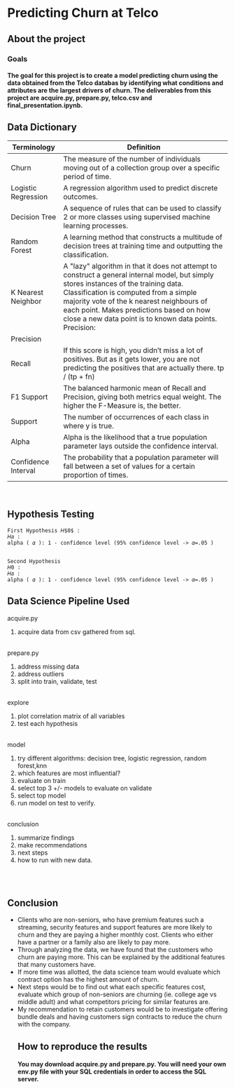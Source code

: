 # Predicting Churn at Telco
## About the project
### Goals
#### The goal for this project is to create a model predicting churn using the data obtained from the Telco databas by identifying what conditions and attributes are the largest drivers of churn. The deliverables from this project are acquire.py, prepare.py, telco.csv and final_presentation.ipynb. 


## Data Dictionary
| Terminology         | Definition                                                                                                                                                                                                                                                                                                                           |
|---------------------|--------------------------------------------------------------------------------------------------------------------------------------------------------------------------------------------------------------------------------------------------------------------------------------------------------------------------------------|
| Churn               | The measure of the number of individuals moving out of a collection group over a specific period of time.                                                                                                                                                                                                                            |
| Logistic Regression | A regression algorithm used to predict discrete outcomes.                                                                                                                                                                                                                                                                            |
| Decision Tree       | A sequence of rules that can be used to classify 2 or more classes using supervised machine learning processes.                                                                                                                                                                                                                      |
| Random Forest       | A learning method that constructs a multitude of decision trees at training time and outputting the classification.                                                                                                                                                                                                                  |
| K Nearest Neighbor  | A "lazy" algorithm in that it does not attempt to construct a general internal model, but simply stores instances of the training data. Classification is computed from a simple majority vote of the k nearest neighbours of each point. Makes predictions based on how close a new data point is to known data points. Precision:  |
| Precision           |                                                                                                                                                                                                                                                                                                                                      |
| Recall              | If this score is high, you didn’t miss a lot of positives. But as it gets lower, you are not predicting the positives that are actually there. tp / (tp + fn)                                                                                                                                                                        |
| F1 Support          | The balanced harmonic mean of Recall and Precision, giving both metrics equal weight. The higher the F-Measure is, the better.                                                                                                                                                                                                       |
| Support             | The number of occurrences of each class in where y is true.                                                                                                                                                                                                                                                                          |
| Alpha               | Alpha is the likelihood that a true population parameter lays outside the confidence interval.                                                                                                                                                                                                                                       |
| Confidence Interval | The probability that a population parameter will fall between a set of values for a certain proportion of times.                                                                                                                                                                                                                     |
<br>

## Hypothesis Testing
    First Hypothesis 𝐻$0$ :  
    𝐻𝑎 : 
    alpha ( 𝛼 ): 1 - confidence level (95% confidence level -> 𝛼=.05 )


    Second Hypothesis
    𝐻0 : 
    𝐻𝑎 : 
    alpha ( 𝛼 ): 1 - confidence level (95% confidence level -> 𝛼=.05 )

## Data Science Pipeline Used
acquire.py
<ol>
<li>acquire data from csv gathered from sql. </li>
</ol><br>
prepare.py
<ol>
<li> address missing data </li>
<li> address outliers </li>
<li> split into train, validate, test</li>
</ol><br>
explore
<ol>
<li> plot correlation matrix of all variables </li>
<li> test each hypothesis </li> 
</ol><br>
model
<ol>
<li> try different algorithms: decision tree, logistic regression, random forest,knn</li> 
<li> which features are most influential? </li>
<li> evaluate on train </li>
<li> select top 3 +/- models to evaluate on validate </li>
<li> select top model </li>
<li> run model on test to verify. </li>
 </ol><br>
conclusion
<ol>
<li> summarize findings </li>
<li> make recommendations </li>
<li> next steps </li>
<li> how to run with new data. </li> 
</ol><br><br>

## Conclusion

<ul>
<li>Clients who are non-seniors, who have premium features such a streaming, security features and support features are more likely to churn and they are paying a higher monthly cost. Clients who either have a partner or a family also are likely to pay more. 
 <li> Through analyzing the data, we have found that the customers who churn are paying more. This can be explained by the additional features that many customers have.
 <li> If more time was allotted,  the data science team would evaluate which contract option has the highest amount of churn.
 <li> Next steps would be to find out what each specific features cost, evaluate which group of non-seniors are churning (ie. college age vs middle adult) and what competitors pricing for similar features are.
<li> My recommendation to retain customers would be to investigate offering bundle deals and having customers sign contracts to reduce the churn with the company.

## How to reproduce the results
#### You may download acquire.py and prepare.py. You will need your own env.py file with your SQL credentials in order to access the SQL server.
